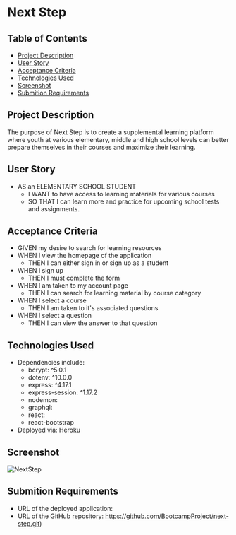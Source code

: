 # Next Step

## Table of Contents
* [Project Description](#Project-Description)
* [User Story](#User-Story)
* [Acceptance Criteria](#Acceptance-Criteria)
* [Technologies Used](#Technologies-Used)
* [Screenshot](#Screenshot)
* [Submition Requirements](#Submition-Requirements)

## Project Description
The purpose of Next Step is to create a supplemental learning platform where youth at various elementary, middle and high school levels can better prepare themselves in their courses and maximize their learning.

## User Story
* AS an ELEMENTARY SCHOOL STUDENT
  * I WANT to have access to learning materials for various courses
  * SO THAT I can learn more and practice for upcoming school tests and assignments.
  
## Acceptance Criteria
* GIVEN my desire to search for learning resources
* WHEN I view the homepage of the application
  * THEN I can either sign in or sign up as a student
* WHEN I sign up
  * THEN I must complete the form
* WHEN I am taken to my account page
  * THEN I can search for learning material by course category
* WHEN I select a course
  * THEN I am taken to it's associated questions
* WHEN I select a question
  * THEN I can view the answer to that question

## Technologies Used
* Dependencies include:
    * bcrypt: ^5.0.1
    * dotenv: ^10.0.0
    * express: ^4.17.1
    * express-session: ^1.17.2
    * nodemon: 
    * graphql: 
    * react:
    * react-bootstrap
* Deployed via: Heroku

## Screenshot
![NextStep](./public/images/)

## Submition Requirements
* URL of the deployed application: 
* URL of the GitHub repository: https://github.com/BootcampProject/next-step.git)

